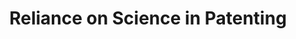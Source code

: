 ---
api_or_bulk_downloads: https://zenodo.org/record/3575146
citation: 'Yes'
code: Bulk
description: 1834-2019
documentation: 'Marx, Matt and Aaron Fuegi, "Reliance on Science: Worldwide Front-Page
  Patent Citations to Scientific Articles"'
doi: 'This contains citations from the front pages of worldwide patents to articles
  in the Microsoft Academic Graph (MAG) from 1800-2018. '
error_metrics: https://github.com/mattmarx/reliance_on_science
location: https://zenodo.org/record/3575146#.XfQZMWRKiUk
record_creation_timestamp: 10/15/2021, 14:36:28
shortname: rons2
tags: 'DOI: 10.5281/zenodo.3575146

  Type: dataset'
terms_of_use: https://zenodo.org/record/4235193#.X6Fgb5CSm38
timeframe: 'Yes'
title: Reliance on Science in Patenting
uuid: 6b4bae4a-1da1-4b89-a8fa-7e6ad2ef4b3d
versioning: innovation, patenting, science, citation, error, margins
---